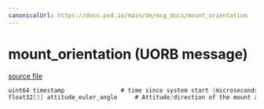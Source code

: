 ```yaml
---
canonicalUrl: https://docs.px4.io/main/de/msg_docs/mount_orientation
---
```


# mount_orientation (UORB message)



[source file](https://github.com/PX4/PX4-Autopilot/blob/release/1.13/msg/mount_orientation.msg)

```c
uint64 timestamp                # time since system start (microseconds)
float32[3] attitude_euler_angle     # Attitude/direction of the mount as euler angles in rad

```
